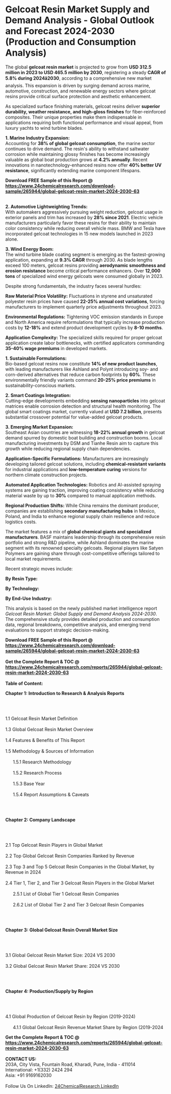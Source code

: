 <h1>Gelcoat Resin Market Supply and Demand Analysis - Global Outlook and Forecast 2024-2030 (Production and Consumption Analysis)</h1><p>The global <strong>gelcoat resin market</strong> is projected to grow from <strong>USD 312.5 million in 2023 to USD 465.5 million by 2030</strong>, registering a steady <strong>CAGR of 5.8% during 2024â2030</strong>, according to a comprehensive new market analysis. This expansion is driven by surging demand across marine, automotive, construction, and renewable energy sectors where gelcoat resins provide critical surface protection and aesthetic enhancement.</p><p>As specialized surface finishing materials, gelcoat resins deliver <strong>superior durability, weather resistance, and high-gloss finishes</strong> for fiber-reinforced composites. Their unique properties make them indispensable in applications requiring both functional performance and visual appeal, from luxury yachts to wind turbine blades.</p><p><strong>1. Marine Industry Expansion:</strong><br>
Accounting for <strong>38% of global gelcoat consumption</strong>, the marine sector continues to drive demand. The resin's ability to withstand saltwater corrosion while maintaining glossy finishes has become increasingly valuable as global boat production grows at <strong>4.2% annually</strong>. Recent innovations in nanotechnology-enhanced resins now offer <strong>40% better UV resistance</strong>, significantly extending marine component lifespans.</p><div><b>Download FREE Sample of this Report @ 
            <a href="https://www.24chemicalresearch.com/download-sample/265944/global-gelcoat-resin-market-2024-2030-63">
            https://www.24chemicalresearch.com/download-sample/265944/global-gelcoat-resin-market-2024-2030-63</a></b></div><br><p><strong>2. Automotive Lightweighting Trends:</strong><br>
With automakers aggressively pursuing weight reduction, gelcoat usage in exterior panels and trim has increased by <strong>28% since 2021</strong>. Electric vehicle manufacturers particularly favor these resins for their ability to maintain color consistency while reducing overall vehicle mass. BMW and Tesla have incorporated gelcoat technologies in 15 new models launched in 2023 alone.</p><p><strong>3. Wind Energy Boom:</strong><br>
The wind turbine blade coating segment is emerging as the fastest-growing application, expanding at <strong>9.3% CAGR</strong> through 2030. As blade lengths exceed 100 meters, gelcoat resins providing <strong>aerodynamic smoothness and erosion resistance</strong> become critical performance enhancers. Over <strong>12,000 tons</strong> of specialized wind energy gelcoats were consumed globally in 2023.</p><p>Despite strong fundamentals, the industry faces several hurdles:</p><p><strong>Raw Material Price Volatility:</strong> Fluctuations in styrene and unsaturated polyester resin prices have caused <strong>22-25% annual cost variations</strong>, forcing manufacturers to implement quarterly price adjustments throughout 2023.</p><p><strong>Environmental Regulations:</strong> Tightening VOC emission standards in Europe and North America require reformulations that typically increase production costs by <strong>12-18%</strong> and extend product development cycles by <strong>8-10 months</strong>.</p><p><strong>Application Complexity:</strong> The specialized skills required for proper gelcoat application create labor bottlenecks, with certified applicators commanding <strong>35-40% wage premiums</strong> in developed markets.</p><p><strong>1. Sustainable Formulations:</strong><br>
Bio-based gelcoat resins now constitute <strong>14% of new product launches</strong>, with leading manufacturers like Ashland and Polynt introducing soy- and corn-derived alternatives that reduce carbon footprints by <strong>60%</strong>. These environmentally friendly variants command <strong>20-25% price premiums</strong> in sustainability-conscious markets.</p><p><strong>2. Smart Coatings Integration:</strong><br>
Cutting-edge developments embedding <strong>sensing nanoparticles</strong> into gelcoat matrices enable corrosion detection and structural health monitoring. The global smart coatings market, currently valued at <strong>USD 7.2 billion</strong>, presents substantial crossover potential for value-added gelcoat products.</p><p><strong>3. Emerging Market Expansion:</strong><br>
Southeast Asian countries are witnessing <strong>18-22% annual growth</strong> in gelcoat demand spurred by domestic boat building and construction booms. Local manufacturing investments by DSM and Tianhe Resin aim to capture this growth while reducing regional supply chain dependencies.</p><p><strong>Application-Specific Formulations:</strong> Manufacturers are increasingly developing tailored gelcoat solutions, including <strong>chemical-resistant variants</strong> for industrial applications and <strong>low-temperature curing</strong> versions for northern climate construction projects.</p><p><strong>Automated Application Technologies:</strong> Robotics and AI-assisted spraying systems are gaining traction, improving coating consistency while reducing material waste by up to <strong>30%</strong> compared to manual application methods.</p><p><strong>Regional Production Shifts:</strong> While China remains the dominant producer, companies are establishing <strong>secondary manufacturing hubs</strong> in Mexico, Poland, and India to enhance regional supply chain resilience and reduce logistics costs.</p><p>The market features a mix of <strong>global chemical giants and specialized manufacturers</strong>. BASF maintains leadership through its comprehensive resin portfolio and strong R&amp;D pipeline, while Ashland dominates the marine segment with its renowned specialty gelcoats. Regional players like Satyen Polymers are gaining share through cost-competitive offerings tailored to local market requirements.</p><p>Recent strategic moves include:</p><p><strong>By Resin Type:</strong></p><p><strong>By Technology:</strong></p><p><strong>By End-Use Industry:</strong></p><p>This analysis is based on the newly published market intelligence report <em>Gelcoat Resin Market: Global Supply and Demand Analysis 2024-2030</em>. The comprehensive study provides detailed production and consumption data, regional breakdowns, competitive analysis, and emerging trend evaluations to support strategic decision-making.</p><div><b>Download FREE Sample of this Report @ 
            <a href="https://www.24chemicalresearch.com/download-sample/265944/global-gelcoat-resin-market-2024-2030-63">
            https://www.24chemicalresearch.com/download-sample/265944/global-gelcoat-resin-market-2024-2030-63</a></b></div><br><div><b>Get the Complete Report & TOC @ 
            <a href="https://www.24chemicalresearch.com/reports/265944/global-gelcoat-resin-market-2024-2030-63">
            https://www.24chemicalresearch.com/reports/265944/global-gelcoat-resin-market-2024-2030-63</a></b></div><br>
            <b>Table of Content:</b><p><p><strong>Chapter 1: Introduction to Research &amp; Analysis Reports</strong></p><br />
<br />
<p>1.1 Gelcoat Resin  Market Definition<br /><br />
1.3 Global Gelcoat Resin  Market Overview<br /><br />
1.4 Features &amp; Benefits of This Report<br /><br />
1.5 Methodology &amp; Sources of Information<br /><br />
&nbsp;&nbsp;&nbsp;&nbsp;&nbsp; 1.5.1 Research Methodology<br /><br />
&nbsp;&nbsp;&nbsp;&nbsp;&nbsp; 1.5.2 Research Process<br /><br />
&nbsp;&nbsp;&nbsp;&nbsp;&nbsp; 1.5.3 Base Year<br /><br />
&nbsp;&nbsp;&nbsp;&nbsp;&nbsp; 1.5.4 Report Assumptions &amp; Caveats</p><br />
<br />
<p><strong>Chapter 2: Company Landscape</strong></p><br />
<br />
<p>2.1 Top Gelcoat Resin  Players in Global Market<br /><br />
2.2 Top Global Gelcoat Resin  Companies Ranked by Revenue<br /><br />
2.3 Top 3 and Top 5 Gelcoat Resin  Companies in the Global Market, by Revenue in 2024<br /><br />
2.4 Tier 1, Tier 2, and Tier 3 Gelcoat Resin  Players in the Global Market<br /><br />
&nbsp;&nbsp;&nbsp;&nbsp;&nbsp; 2.5.1 List of Global Tier 1 Gelcoat Resin  Companies<br /><br />
&nbsp;&nbsp;&nbsp;&nbsp;&nbsp; 2.6.2 List of Global Tier 2 and Tier 3 Gelcoat Resin  Companies</p><br />
<br />
<p><strong>Chapter 3: Global Gelcoat Resin  Overall Market Size</strong></p><br />
<br />
<p>3.1 Global Gelcoat Resin  Market Size: 2024 VS 2030<br /><br />
3.2 Global Gelcoat Resin  Market Share: 2024 VS 2030</p><br />
<br />
<p><strong>Chapter 4: Production/Supply by Region</strong></p><br />
<br />
<p>4.1 Global Production of Gelcoat Resin  by Region (2019-2024)<br /><br />
&nbsp;&nbsp;&nbsp;&nbsp;&nbsp; 4.1.1 Global Gelcoat Resin  Revenue Market Share by Region (2019-2024</p><div><b>Get the Complete Report & TOC @ 
            <a href="https://www.24chemicalresearch.com/reports/265944/global-gelcoat-resin-market-2024-2030-63">
            https://www.24chemicalresearch.com/reports/265944/global-gelcoat-resin-market-2024-2030-63</a></b></div><br><b>CONTACT US:</b><br>
            203A, City Vista, Fountain Road, Kharadi, Pune, India - 411014<br>
            International: +1(332) 2424 294<br>
            Asia: +91 9169162030 <br><br>
            Follow Us On LinkedIn: <a href="https://www.linkedin.com/company/24chemicalresearch/">24ChemicalResearch LinkedIn</a>